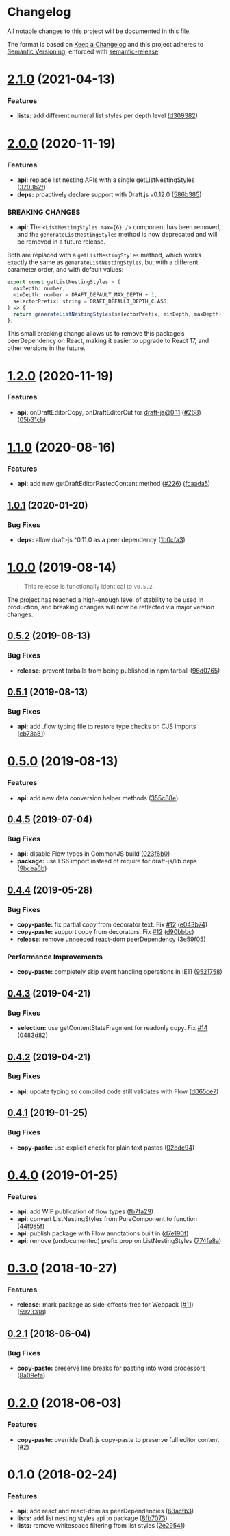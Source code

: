 # Changelog

All notable changes to this project will be documented in this file.

The format is based on [Keep a Changelog](https://keepachangelog.com/en/1.0.0/) and this project adheres to [Semantic Versioning](https://semver.org/spec/v2.0.0.html), enforced with [semantic-release](https://github.com/semantic-release/semantic-release).

# [2.1.0](https://github.com/thibaudcolas/draftjs-conductor/compare/v2.0.0...v2.1.0) (2021-04-13)

### Features

- **lists:** add different numeral list styles per depth level ([d309382](https://github.com/thibaudcolas/draftjs-conductor/commit/d30938232d881840ba051b15812db3717f66a9b9))

# [2.0.0](https://github.com/thibaudcolas/draftjs-conductor/compare/v1.2.0...v2.0.0) (2020-11-19)

### Features

- **api:** replace list nesting APIs with a single getListNestingStyles ([3703b2f](https://github.com/thibaudcolas/draftjs-conductor/commit/3703b2fae1a5e83946041f72b107f58f3b59038b))
- **deps:** proactively declare support with Draft.js v0.12.0 ([586b385](https://github.com/thibaudcolas/draftjs-conductor/commit/586b38511fa6ca7a32a16d16340640b3d9fc60fd))

### BREAKING CHANGES

- **api:** The `<ListNestingStyles max={6} />` component has been removed,
  and the `generateListNestingStyles` method is now deprecated and
  will be removed in a future release.

Both are replaced with a `getListNestingStyles` method, which works exactly the same as
`generateListNestingStyles`, but with a different parameter order, and with default values:

```js
export const getListNestingStyles = (
  maxDepth: number,
  minDepth: number = DRAFT_DEFAULT_MAX_DEPTH + 1,
  selectorPrefix: string = DRAFT_DEFAULT_DEPTH_CLASS,
) => {
  return generateListNestingStyles(selectorPrefix, minDepth, maxDepth);
};
```

This small breaking change allows us to remove this package’s peerDependency on React,
making it easier to upgrade to React 17, and other versions in the future.

# [1.2.0](https://github.com/thibaudcolas/draftjs-conductor/compare/v1.1.0...v1.2.0) (2020-11-19)

### Features

- **api:** onDraftEditorCopy, onDraftEditorCut for draft-js@0.11 ([#268](https://github.com/thibaudcolas/draftjs-conductor/issues/268)) ([05b31cb](https://github.com/thibaudcolas/draftjs-conductor/commit/05b31cb8bb400ee2fb59cb80a482410fc24506c4))

# [1.1.0](https://github.com/thibaudcolas/draftjs-conductor/compare/v1.0.1...v1.1.0) (2020-08-16)

### Features

- **api:** add new getDraftEditorPastedContent method ([#226](https://github.com/thibaudcolas/draftjs-conductor/issues/226)) ([fcaada5](https://github.com/thibaudcolas/draftjs-conductor/commit/fcaada5b74b802863f0cd29be436eb93ccfd22cc))

## [1.0.1](https://github.com/thibaudcolas/draftjs-conductor/compare/v1.0.0...v1.0.1) (2020-01-20)

### Bug Fixes

- **deps:** allow draft-js ^0.11.0 as a peer dependency ([1b0cfa3](https://github.com/thibaudcolas/draftjs-conductor/commit/1b0cfa3490add0307fe2794a20e3eccb3248d41d))

# [1.0.0](https://github.com/thibaudcolas/draftjs-conductor/compare/v0.5.2...v1.0.0) (2019-08-14)

> This release is functionally identical to `v0.5.2`.

The project has reached a high-enough level of stability to be used in production, and breaking changes will now be reflected via major version changes.

## [0.5.2](https://github.com/thibaudcolas/draftjs-conductor/compare/v0.5.1...v0.5.2) (2019-08-13)

### Bug Fixes

- **release:** prevent tarballs from being published in npm tarball ([96d0765](https://github.com/thibaudcolas/draftjs-conductor/commit/96d0765))

## [0.5.1](https://github.com/thibaudcolas/draftjs-conductor/compare/v0.5.0...v0.5.1) (2019-08-13)

### Bug Fixes

- **api:** add .flow typing file to restore type checks on CJS imports ([cb73a81](https://github.com/thibaudcolas/draftjs-conductor/commit/cb73a81))

# [0.5.0](https://github.com/thibaudcolas/draftjs-conductor/compare/v0.4.5...v0.5.0) (2019-08-13)

### Features

- **api:** add new data conversion helper methods ([355c88e](https://github.com/thibaudcolas/draftjs-conductor/commit/355c88e))

## [0.4.5](https://github.com/thibaudcolas/draftjs-conductor/compare/v0.4.4...v0.4.5) (2019-07-04)

### Bug Fixes

- **api:** disable Flow types in CommonJS build ([023f6b0](https://github.com/thibaudcolas/draftjs-conductor/commit/023f6b0))
- **package:** use ES6 import instead of require for draft-js/lib deps ([9bcea6b](https://github.com/thibaudcolas/draftjs-conductor/commit/9bcea6b))

## [0.4.4](https://github.com/thibaudcolas/draftjs-conductor/compare/v0.4.3...v0.4.4) (2019-05-28)

### Bug Fixes

- **copy-paste:** fix partial copy from decorator text. Fix [#12](https://github.com/thibaudcolas/draftjs-conductor/issues/12) ([e043b74](https://github.com/thibaudcolas/draftjs-conductor/commit/e043b74))
- **copy-paste:** support copy from decorators. Fix [#12](https://github.com/thibaudcolas/draftjs-conductor/issues/12) ([d90bbbc](https://github.com/thibaudcolas/draftjs-conductor/commit/d90bbbc))
- **release:** remove unneeded react-dom peerDependency ([3e59f05](https://github.com/thibaudcolas/draftjs-conductor/commit/3e59f05))

### Performance Improvements

- **copy-paste:** completely skip event handling operations in IE11 ([9521758](https://github.com/thibaudcolas/draftjs-conductor/commit/9521758))

## [0.4.3](https://github.com/thibaudcolas/draftjs-conductor/compare/v0.4.2...v0.4.3) (2019-04-21)

### Bug Fixes

- **selection:** use getContentStateFragment for readonly copy. Fix [#14](https://github.com/thibaudcolas/draftjs-conductor/issues/14) ([0483d82](https://github.com/thibaudcolas/draftjs-conductor/commit/0483d82))

## [0.4.2](https://github.com/thibaudcolas/draftjs-conductor/compare/v0.4.1...v0.4.2) (2019-04-21)

### Bug Fixes

- **api:** update typing so compiled code still validates with Flow ([d065ce7](https://github.com/thibaudcolas/draftjs-conductor/commit/d065ce7))

## [0.4.1](https://github.com/thibaudcolas/draftjs-conductor/compare/v0.4.0...v0.4.1) (2019-01-25)

### Bug Fixes

- **copy-paste:** use explicit check for plain text pastes ([02bdc94](https://github.com/thibaudcolas/draftjs-conductor/commit/02bdc94))

# [0.4.0](https://github.com/thibaudcolas/draftjs-conductor/compare/v0.3.0...v0.4.0) (2019-01-25)

### Features

- **api:** add WIP publication of flow types ([fb7fa29](https://github.com/thibaudcolas/draftjs-conductor/commit/fb7fa29))
- **api:** convert ListNestingStyles from PureComponent to function ([44f9a5f](https://github.com/thibaudcolas/draftjs-conductor/commit/44f9a5f))
- **api:** publish package with Flow annotations built in ([d7e190f](https://github.com/thibaudcolas/draftjs-conductor/commit/d7e190f))
- **api:** remove (undocumented) prefix prop on ListNestingStyles ([774fe8a](https://github.com/thibaudcolas/draftjs-conductor/commit/774fe8a))

# [0.3.0](https://github.com/thibaudcolas/draftjs-conductor/compare/v0.2.1...v0.3.0) (2018-10-27)

### Features

- **release:** mark package as side-effects-free for Webpack ([#11](https://github.com/thibaudcolas/draftjs-conductor/issues/11)) ([5923318](https://github.com/thibaudcolas/draftjs-conductor/commit/5923318))

## [0.2.1](https://github.com/thibaudcolas/draftjs-conductor/compare/v0.2.0...v0.2.1) (2018-06-04)

### Bug Fixes

- **copy-paste:** preserve line breaks for pasting into word processors ([8a09efa](https://github.com/thibaudcolas/draftjs-conductor/commit/8a09efa))

# [0.2.0](https://github.com/thibaudcolas/draftjs-conductor/compare/v0.1.0...v0.2.0) (2018-06-03)

### Features

- **copy-paste:** override Draft.js copy-paste to preserve full editor content ([#2](https://github.com/thibaudcolas/draftjs-conductor/pull/2))

# 0.1.0 (2018-02-24)

### Features

- **api:** add react and react-dom as peerDependencies ([63acfb3](https://github.com/thibaudcolas/draftjs-conductor/commit/63acfb3))
- **lists:** add list nesting styles api to package ([8fb7073](https://github.com/thibaudcolas/draftjs-conductor/commit/8fb7073))
- **lists:** remove whitespace filtering from list styles ([2e29541](https://github.com/thibaudcolas/draftjs-conductor/commit/2e29541))
